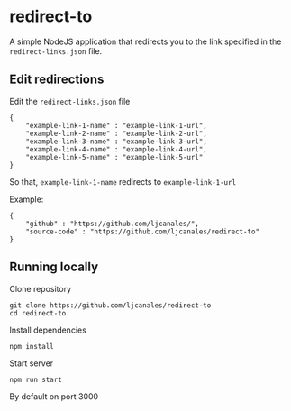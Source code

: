 # redirect-to
A simple NodeJS application that redirects you to the link specified in the `redirect-links.json` file.


## Edit redirections
Edit the `redirect-links.json` file
```
{
    "example-link-1-name" : "example-link-1-url",
    "example-link-2-name" : "example-link-2-url",
    "example-link-3-name" : "example-link-3-url",
    "example-link-4-name" : "example-link-4-url",
    "example-link-5-name" : "example-link-5-url"
}
```

So that, `example-link-1-name` redirects to `example-link-1-url`

Example:
```
{
    "github" : "https://github.com/ljcanales/",
    "source-code" : "https://github.com/ljcanales/redirect-to"
}
```

## Running locally
Clone repository
```
git clone https://github.com/ljcanales/redirect-to
cd redirect-to
```

Install dependencies
```
npm install
```

Start server
```
npm run start
```

By default on port 3000